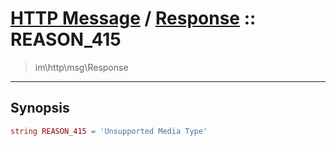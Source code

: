 # [HTTP Message](http.md) / [Response](http-Response.md) :: REASON_415
 > im\http\msg\Response
____

## Synopsis
```php
string REASON_415 = 'Unsupported Media Type'
```
